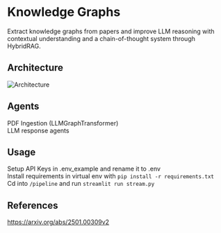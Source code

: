 # Knowledge Graphs
Extract knowledge graphs from papers and improve LLM reasoning with contextual understanding and a chain-of-thought system through HybridRAG.

## Architecture
![Architecture](https://github.com/user-attachments/assets/6d6c1b53-704f-4579-9bda-f5dc5328ee64)

## Agents
PDF Ingestion (LLMGraphTransformer) <br/>
LLM response agents

## Usage
Setup API Keys in .env_example and rename it to .env <br>
Install requirements in virtual env with `pip install -r requirements.txt` <br/>
Cd into `/pipeline` and run `streamlit run stream.py`

## References
https://arxiv.org/abs/2501.00309v2
